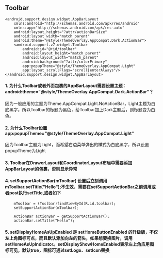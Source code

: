 ## Toolbar

	<android.support.design.widget.AppBarLayout
	    xmlns:android="http://schemas.android.com/apk/res/android"
	    xmlns:app="http://schemas.android.com/apk/res-auto"
	    android:layout_height="?attr/actionBarSize"
	    android:layout_width="match_parent"
	    android:theme="@style/ThemeOverlay.AppCompat.Dark.ActionBar">
	    <android.support.v7.widget.Toolbar
	        android:id="@+id/toolbar"
	        android:layout_height="match_parent"
	        android:layout_width="match_parent"
	        android:background="?attr/colorPrimary"
	        app:popupTheme="@style/ThemeOverlay.AppCompat.Light"
	        app:layout_scrollFlags="scroll|enterAlways"/>
	</android.support.design.widget.AppBarLayout>

#### 1. 为什么Toolbar或者外面包裹的AppBarLayout需要设置主题：android:theme="@style/ThemeOverlay.AppCompat.Dark.ActionBar"？ 
因为一般应用的主题为Theme.AppCompat.Light.NoActionBar，Light主题为白底黑字，所以Toolbar的标题为黑色，给Toolbar加上Dark主题后，则标题变为白色。

#### 2. 为什么Toolbar设置app:popupTheme="@style/ThemeOverlay.AppCompat.Light"
因为Toolbar主题为Light，而希望右边菜单弹出的样式为白底黑字，所以设置popupTheme为Light

#### 3. Toolbar在DrawerLayout和CoordinatorLayout布局中需要添加AppBarLayout的包裹，否则显示异常

#### 4. setSupportActionBar(mToolbar) 设置后立刻调用mToolbar.setTitle("Hello");不生效，需要在setSupportActionBar之前调用或者post执行setTitle,或者如下

        mToolbar = (Toolbar)findViewById(R.id.toolbar);
        setSupportActionBar(mToolbar);

        ActionBar actionBar = getSupportActionBar();
        actionBar.setTitle("Hello");
        
#### 5. setDisplayHomeAsUpEnabled 是 setHomeButtonEnabled 的升级版，不仅左上角图标可点，而且默认添加向左的箭头，如果想要换图片，调用setHomeAsUpIndicator。setDisplayShowHomeEnabled表示左上角应用图标可见，默认true，图标可通过setLogo、setIcon替换

